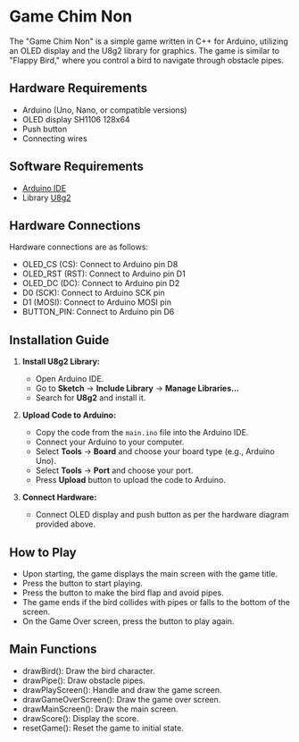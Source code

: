 # Game Chim Non

The "Game Chim Non" is a simple game written in C++ for Arduino, utilizing an OLED display and the U8g2 library for graphics. The game is similar to "Flappy Bird," where you control a bird to navigate through obstacle pipes.

## Hardware Requirements

- Arduino (Uno, Nano, or compatible versions)
- OLED display SH1106 128x64
- Push button
- Connecting wires

## Software Requirements

- [Arduino IDE](https://www.arduino.cc/en/software)
- Library [U8g2](https://github.com/olikraus/u8g2)

## Hardware Connections

Hardware connections are as follows:

- OLED_CS (CS): Connect to Arduino pin D8
- OLED_RST (RST): Connect to Arduino pin D1
- OLED_DC (DC): Connect to Arduino pin D2
- D0 (SCK): Connect to Arduino SCK pin
- D1 (MOSI): Connect to Arduino MOSI pin
- BUTTON_PIN: Connect to Arduino pin D6

## Installation Guide

1. **Install U8g2 Library:**

   - Open Arduino IDE.
   - Go to **Sketch** -> **Include Library** -> **Manage Libraries...**
   - Search for **U8g2** and install it.

2. **Upload Code to Arduino:**

   - Copy the code from the `main.ino` file into the Arduino IDE.
   - Connect your Arduino to your computer.
   - Select **Tools** -> **Board** and choose your board type (e.g., Arduino Uno).
   - Select **Tools** -> **Port** and choose your port.
   - Press **Upload** button to upload the code to Arduino.

3. **Connect Hardware:**

   - Connect OLED display and push button as per the hardware diagram provided above.

## How to Play

- Upon starting, the game displays the main screen with the game title.
- Press the button to start playing.
- Press the button to make the bird flap and avoid pipes.
- The game ends if the bird collides with pipes or falls to the bottom of the screen.
- On the Game Over screen, press the button to play again.

## Main Functions

- drawBird(): Draw the bird character.
- drawPipe(): Draw obstacle pipes.
- drawPlayScreen(): Handle and draw the game screen.
- drawGameOverScreen(): Draw the game over screen.
- drawMainScreen(): Draw the main screen.
- drawScore(): Display the score.
- resetGame(): Reset the game to initial state.
